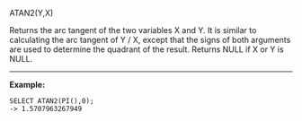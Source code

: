 ATAN2(Y,X)

Returns the arc tangent of the two variables X and Y. It is similar to calculating the arc tangent of Y / X, except that the signs of both arguments are used to determine the quadrant of the result. Returns NULL if X or Y is NULL.

---

**Example:**
```
SELECT ATAN2(PI(),0);
-> 1.5707963267949
```
